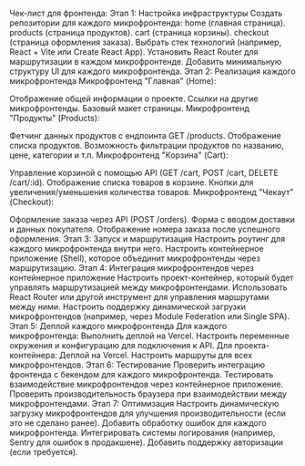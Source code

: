 Чек-лист для фронтенда:
Этап 1: Настройка инфраструктуры
Создать репозитории для каждого микрофронтенда:
home (главная страница).
products (страница продуктов).
cart (страница корзины).
checkout (страница оформления заказа).
Выбрать стек технологий (например, React + Vite или Create React App).
Установить React Router для маршрутизации в каждом микрофронтенде.
Добавить минимальную структуру UI для каждого микрофронтенда.
Этап 2: Реализация каждого микрофронтенда
Микрофронтенд "Главная" (Home):

Отображение общей информации о проекте.
Ссылки на другие микрофронтенды.
Базовый макет страницы.
Микрофронтенд "Продукты" (Products):

Фетчинг данных продуктов с ендпоинта GET /products.
Отображение списка продуктов.
Возможность фильтрации продуктов по названию, цене, категории и т.п.
Микрофронтенд "Корзина" (Cart):

Управление корзиной с помощью API (GET /cart, POST /cart, DELETE /cart/:id).
Отображение списка товаров в корзине.
Кнопки для увеличения/уменьшения количества товаров.
Микрофронтенд "Чекаут" (Checkout):

Оформление заказа через API (POST /orders).
Форма с вводом доставки и данных покупателя.
Отображение номера заказа после успешного оформления.
Этап 3: Запуск и маршрутизация
Настроить роутинг для каждого микрофронтенда внутри него.
Настроить контейнерное приложение (Shell), которое объединит микрофронтенды через маршрутизацию.
Этап 4: Интеграция микрофронтендов через контейнерное приложение
Настроить проект-контейнер, который будет управлять маршрутизацией между микрофронтендами.
Использовать React Router или другой инструмент для управления маршрутами между ними.
Настроить поддержку динамической загрузки микрофронтендов (например, через Module Federation или Single SPA).
Этап 5: Деплой каждого микрофронтенда
Для каждого микрофронтенда:
Выполнить деплой на Vercel.
Настроить переменные окружения и конфигурацию для подключения к API.
Для проекта-контейнера:
Деплой на Vercel.
Настроить маршруты для всех микрофронтендов.
Этап 6: Тестирование
Проверить интеграцию фронтенда с бекендом для каждого микрофронтенда.
Тестировать взаимодействие микрофронтендов через контейнерное приложение.
Проверить производительность браузера при взаимодействии между микрофронтендами.
Этап 7: Оптимизация
Настроить динамическую загрузку микрофронтендов для улучшения производительности (если это не сделано ранее).
Добавить обработку ошибок для каждого микрофронтенда.
Интегрировать системы логирования (например, Sentry для ошибок в продакшене).
Добавить поддержку авторизации (если требуется).
